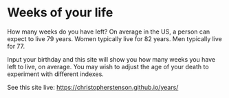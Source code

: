 # Weeks of your life
How many weeks do you have left?
On average in the US, a person can expect to live 79 years. Women typically live for 82 years. Men typically live for 77.

Input your birthday and this site will show you how many weeks you have left to live, on average. You may wish to adjust the age of your death to experiment with different indexes.

See this site live: https://christopherstenson.github.io/years/
